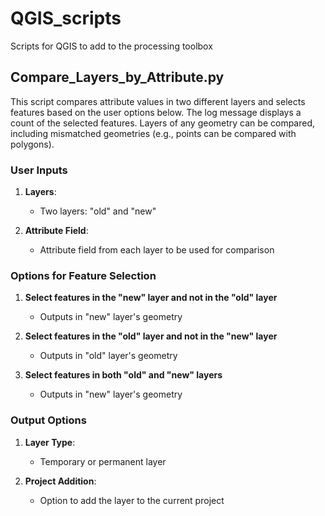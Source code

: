 # QGIS_scripts

Scripts for QGIS to add to the processing toolbox

## Compare_Layers_by_Attribute.py

This script compares attribute values in two different layers and selects features based on the user options below. The log message displays a count of the selected features. Layers of any geometry can be compared, including mismatched geometries (e.g., points can be compared with polygons).

### User Inputs

1. **Layers**:
   - Two layers: "old" and "new"

2. **Attribute Field**:
   - Attribute field from each layer to be used for comparison

### Options for Feature Selection

1. **Select features in the "new" layer and not in the "old" layer**
   - Outputs in "new" layer's geometry

2. **Select features in the "old" layer and not in the "new" layer**
   - Outputs in "old" layer's geometry

3. **Select features in both "old" and "new" layers**
   - Outputs in "new" layer's geometry

### Output Options

1. **Layer Type**:
   - Temporary or permanent layer

2. **Project Addition**:
   - Option to add the layer to the current project

